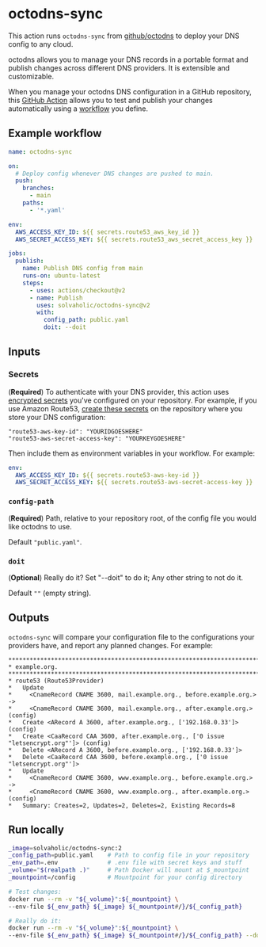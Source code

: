 # octodns-sync

This action runs `octodns-sync` from [github/octodns](https://github.com/github/octodns) to deploy your DNS config to any cloud.

octodns allows you to manage your DNS records in a portable format and publish changes across different DNS providers. It is extensible and customizable.

When you manage your octodns DNS configuration in a GitHub repository, this [GitHub Action](https://help.github.com/actions/getting-started-with-github-actions/about-github-actions) allows you to test and publish your changes automatically using a [workflow](https://help.github.com/actions/configuring-and-managing-workflows) you define.

## Example workflow

```yaml
name: octodns-sync

on:
  # Deploy config whenever DNS changes are pushed to main.
  push:
    branches:
      - main
    paths:
      - '*.yaml'

env:
  AWS_ACCESS_KEY_ID: ${{ secrets.route53_aws_key_id }}
  AWS_SECRET_ACCESS_KEY: ${{ secrets.route53_aws_secret_access_key }}

jobs:
  publish:
    name: Publish DNS config from main
    runs-on: ubuntu-latest
    steps:
      - uses: actions/checkout@v2
      - name: Publish
        uses: solvaholic/octodns-sync@v2
        with:
          config_path: public.yaml
          doit: --doit
```

## Inputs

### Secrets

(**Required**) To authenticate with your DNS provider, this action uses
[encrypted secrets](https://help.github.com/actions/configuring-and-managing-workflows/creating-and-storing-encrypted-secrets#about-encrypted-secrets)
you've configured on your repository. For example, if you use Amazon
Route53, [create these secrets](https://help.github.com/actions/configuring-and-managing-workflows/creating-and-storing-encrypted-secrets#creating-encrypted-secrets)
on the repository where you store your DNS configuration:

```text
"route53-aws-key-id": "YOURIDGOESHERE"
"route53-aws-secret-access-key": "YOURKEYGOESHERE"
```

Then include them as environment variables in your workflow. For example:

```yaml
env:
  AWS_ACCESS_KEY_ID: ${{ secrets.route53-aws-key-id }}
  AWS_SECRET_ACCESS_KEY: ${{ secrets.route53-aws-secret-access-key }}
```

### `config-path`

(**Required**) Path, relative to your repository root, of the config file you would like octodns to use.

Default `"public.yaml"`.

### `doit`

(**Optional**) Really do it? Set "--doit" to do it; Any other string to not do it.

Default `""` (empty string).

## Outputs

`octodns-sync` will compare your configuration file to the configurations your providers have, and report any planned changes. For example:

```text
********************************************************************************
* example.org.
********************************************************************************
* route53 (Route53Provider)
*   Update
*     <CnameRecord CNAME 3600, mail.example.org., before.example.org.> ->
*     <CnameRecord CNAME 3600, mail.example.org., after.example.org.> (config)
*   Create <ARecord A 3600, after.example.org., ['192.168.0.33']> (config)
*   Create <CaaRecord CAA 3600, after.example.org., ['0 issue "letsencrypt.org"']> (config)
*   Delete <ARecord A 3600, before.example.org., ['192.168.0.33']>
*   Delete <CaaRecord CAA 3600, before.example.org., ['0 issue "letsencrypt.org"']>
*   Update
*     <CnameRecord CNAME 3600, www.example.org., before.example.org.> ->
*     <CnameRecord CNAME 3600, www.example.org., after.example.org.> (config)
*   Summary: Creates=2, Updates=2, Deletes=2, Existing Records=8
```

## Run locally

```sh
_image=solvaholic/octodns-sync:2
_config_path=public.yaml    # Path to config file in your repository
_env_path=.env              # .env file with secret keys and stuff
_volume="$(realpath .)"     # Path Docker will mount at $_mountpoint
_mountpoint=/config         # Mountpoint for your config directory

# Test changes:
docker run --rm -v "${_volume}":${_mountpoint} \
--env-file ${_env_path} ${_image} ${_mountpoint#/}/${_config_path}

# Really do it:
docker run --rm -v "${_volume}":${_mountpoint} \
--env-file ${_env_path} ${_image} ${_mountpoint#/}/${_config_path} --doit
```

